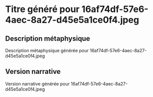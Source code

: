 # Titre généré pour 16af74df-57e6-4aec-8a27-d45e5a1ce0f4.jpeg

## Description métaphysique
Description métaphysique générée pour 16af74df-57e6-4aec-8a27-d45e5a1ce0f4.jpeg

## Version narrative
Version narrative générée pour 16af74df-57e6-4aec-8a27-d45e5a1ce0f4.jpeg
